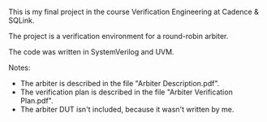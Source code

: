 This is my final project in the course Verification Engineering at Cadence & SQLink.

The project is a verification environment for a round-robin arbiter.

The code was written in SystemVerilog and UVM.

Notes:
* The arbiter is described in the file "Arbiter Description.pdf".
* The verification plan is described in the file "Arbiter Verification Plan.pdf".
* The arbiter DUT isn't included, because it wasn't written by me.
